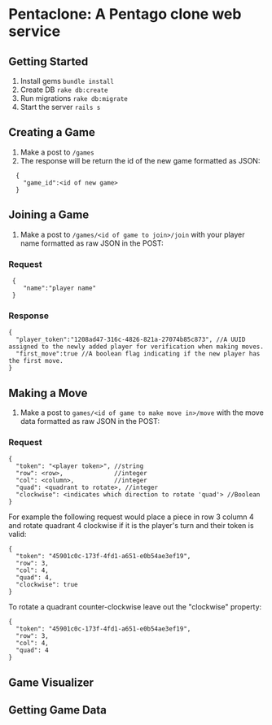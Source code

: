 # Pentaclone: A Pentago clone web service

## Getting Started
1. Install gems `bundle install`
2. Create DB `rake db:create`
3. Run migrations `rake db:migrate`
4. Start the server `rails s`

## Creating a Game
1. Make a post to `/games`
2. The response will be return the id of the new game formatted as JSON:
```
  {
    "game_id":<id of new game>
  }
```

## Joining a Game
1. Make a post to `/games/<id of game to join>/join` with your player name formatted as raw JSON in the POST:

### Request
```
 {
    "name":"player name"
 }
```

### Response
```
{
  "player_token":"1208ad47-316c-4826-821a-27074b85c873", //A UUID assigned to the newly added player for verification when making moves.
  "first_move":true //A boolean flag indicating if the new player has the first move.
}
```

## Making a Move
1. Make a post to `games/<id of game to make move in>/move` with the move data formatted as raw JSON in the POST:
### Request

```
{
  "token": "<player token>", //string
  "row": <row>,              //integer
  "col": <column>,           //integer
  "quad": <quadrant to rotate>, //integer
  "clockwise": <indicates which direction to rotate 'quad'> //Boolean
}
```

For example the following request would place a piece in row 3 column 4 and rotate quadrant 4 clockwise if it is the player's turn and their token is valid:

```
{
  "token": "45901c0c-173f-4fd1-a651-e0b54ae3ef19",
  "row": 3,
  "col": 4,
  "quad": 4,
  "clockwise": true
}
```

To rotate a quadrant counter-clockwise leave out the "clockwise" property:

```
{
  "token": "45901c0c-173f-4fd1-a651-e0b54ae3ef19",
  "row": 3,
  "col": 4,
  "quad": 4
}
```

## Game Visualizer

## Getting Game Data